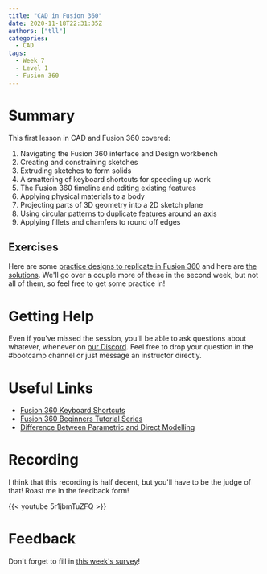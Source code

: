 ```yaml
---
title: "CAD in Fusion 360"
date: 2020-11-18T22:31:35Z
authors: ["tll"]
categories:
  - CAD
tags:
  - Week 7
  - Level 1
  - Fusion 360
---
```


Summary
======

This first lesson in CAD and Fusion 360 covered:

1. Navigating the Fusion 360 interface and Design workbench
2. Creating and constraining sketches
3. Extruding sketches to form solids
4. A smattering of keyboard shortcuts for speeding up work
5. The Fusion 360 timeline and editing existing features
6. Applying physical materials to a body
7. Projecting parts of 3D geometry into a 2D sketch plane
8. Using circular patterns to duplicate features around an axis
9. Applying fillets and chamfers to round off edges

Exercises
---------

Here are some [practice designs to replicate in Fusion 360](/bionics-general/resources/CAD%20Exercises.pdf) and here are [the solutions](/bionics-general/resources/CAD%20Exercises%20Answers.pdf). We'll go over a couple more of these in the second week, but not all of them, so feel free to get some practice in!

Getting Help
============

Even if you've missed the session, you'll be able to ask questions about whatever, whenever on [our Discord](https://discord.gg/N4k7ECt). Feel free to drop your question in the #bootcamp channel or just message an instructor directly.

Useful Links
============

-   [Fusion 360 Keyboard Shortcuts](https://www.autodesk.com/shortcuts/fusion-360#modeling)
-   [Fusion 360 Beginners Tutorial Series](https://www.youtube.com/playlist?list=PL40d7srwyc_Ow4aaOGXlP2idPGwD7ruKg)
-   [Difference Between Parametric and Direct Modelling](https://www.youtube.com/playlist?list=PL40d7srwyc_Ow4aaOGXlP2idPGwD7ruKg)


Recording
=========

I think that this recording is half decent, but you'll have to be the judge of that! Roast me in the feedback form!

{{< youtube 5r1jbmTuZFQ >}}

Feedback
========

Don't forget to fill in [this week's survey](https://forms.gle/BH9LnngTdShTyVeLA)!